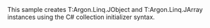 <?xml version="1.0" encoding="utf-8"?>
<topic id="CreateJsonCollectionInitializer" revisionNumber="1">
  <developerConceptualDocument xmlns="http://ddue.schemas.microsoft.com/authoring/2003/5" xmlns:xlink="http://www.w3.org/1999/xlink">
    <introduction>
      <para>This sample creates <codeEntityReference>T:Argon.Linq.JObject</codeEntityReference>
      and <codeEntityReference>T:Argon.Linq.JArray</codeEntityReference> instances using
      the C# collection initializer syntax.</para>
    </introduction>
    <section>
      <title>Sample</title>
      <content>
        <code lang="cs" source="..\Src\Tests\Documentation\Samples\Linq\CreateJsonCollectionInitializer.cs" region="Usage" title="Usage" />
      </content>
    </section>
  </developerConceptualDocument>
</topic>
